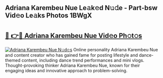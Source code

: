 ## Adriana Karembeu Nue Le𝚊k𝚎d N𝚞𝚍e - Part-bsw Vid𝚎o Le𝚊ks Photos 1BWgX

# <h2><a href="http://fb4vzi.evod.top/?m=Adriana+Karembeu+Nue">🔗 👉🔴 Adriana Karembeu Nue Vid𝚎o Ph𝚘t𝚘s</a></h2>

[![Adriana Karembeu Nue N𝚞d𝚎s](https://i.imgur.com/8V9OHl7.gif)](http://fb4vzi.evod.top/?m=Adriana+Karembeu+Nue)
Online personality Adriana Karembeu Nue and content creator who has gained fame for posting lifestyle and dance-themed content, including dance trend performances and mini vlogs. Thought-provoking thinker Adriana Karembeu Nue, known for their engaging ideas and innovative approach to problem-solving. 
